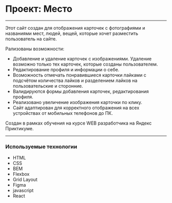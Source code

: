# Проект: Место

- - -
Этот сайт создан для отображения карточек с фотографиями и названиями мест, людей, вещей, которые хочет разместить пользователь на сайте. 

Рализованы возможности:
* Добавление и удаление карточек с изображениями. Удаление возможно только тех карточек, которые созданы пользователем. 
* Редактирование профиля и информации о себе. 
* Возможность отмечать понравившиеся карточки лайками с подсчётом количества лайков и разделением лайков на пользовательские и сторонние. 
* Валидируются формы добавления карточек, редактирования профиля. 
* Реализовано увеличение изображения карточки по клику.
* Сайт адаптирован для корректного отображения на всех устройствах от мобильных телефонов до ПК.

Создан в рамках обучения на курсе WEB разработчика на Яндекс Приктикуме.
- - - 

### Используемые технологии
* HTML
* CSS
* BEM
* Flexbox
* Grid Layout
* Figma
* javascript
* React



